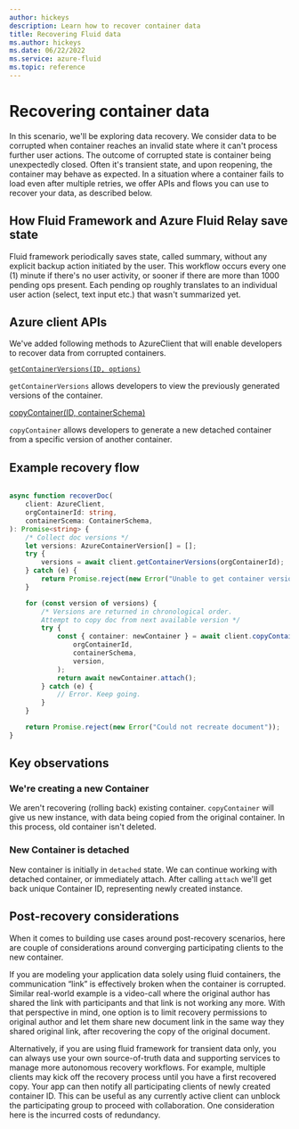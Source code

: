 ```yaml
---
author: hickeys
description: Learn how to recover container data
title: Recovering Fluid data
ms.author: hickeys
ms.date: 06/22/2022
ms.service: azure-fluid
ms.topic: reference
---
```


# Recovering container data

In this scenario, we'll be exploring data recovery. We consider data to be corrupted when container reaches an invalid state where it can't process further user actions. The outcome of corrupted state is container being unexpectedly closed. Often it's transient state, and upon reopening, the container may behave as expected. In a situation where a container fails to load even after multiple retries, we offer APIs and flows you can use to recover your data, as described below.

## How Fluid Framework and Azure Fluid Relay save state

Fluid framework periodically saves state, called summary, without any explicit backup action initiated by the user. This workflow occurs every one (1) minute if there's no user activity, or sooner if there are more than 1000 pending ops present. Each pending op roughly translates to an individual user action (select, text input etc.) that wasn't summarized yet.

## Azure client APIs

We've added following methods to AzureClient that will enable developers to recover data from corrupted containers. 

[`getContainerVersions(ID, options)`](https://fluidframework.com/docs/apis/azure-client/azureclient/#azure-client-azureclient-getcontainerversions-Method)

`getContainerVersions` allows developers to view the previously generated versions of the container.

[copyContainer(ID, containerSchema)](https://fluidframework.com/docs/apis/azure-client/azureclient/#azure-client-azureclient-copycontainer-Method)

`copyContainer` allows developers to generate a new detached container from a specific version of another container.

## Example recovery flow

```typescript

async function recoverDoc(
    client: AzureClient,
    orgContainerId: string,
    containerScema: ContainerSchema,
): Promise<string> {
    /* Collect doc versions */
    let versions: AzureContainerVersion[] = [];
    try {
        versions = await client.getContainerVersions(orgContainerId);
    } catch (e) {
        return Promise.reject(new Error("Unable to get container versions."));
    }

    for (const version of versions) {
        /* Versions are returned in chronological order.
        Attempt to copy doc from next available version */
        try {
            const { container: newContainer } = await client.copyContainer(
                orgContainerId,
                containerSchema,
                version,
            );
            return await newContainer.attach();
        } catch (e) {
            // Error. Keep going.
        }
    }

    return Promise.reject(new Error("Could not recreate document"));
}

```

## Key observations

### We're creating a new Container

We aren't recovering (rolling back) existing container. `copyContainer` will give us new instance, with data being copied from the original container. In this process, old container isn't deleted.

### New Container is detached

 New container is initially in `detached` state. We can continue working with detached container, or immediately attach. After calling `attach` we'll get back unique Container ID, representing newly created instance.

 ## Post-recovery considerations

When it comes to building use cases around post-recovery scenarios, here are couple of considerations around converging participating clients to the new container.

If you are modeling your application data solely using fluid containers, the communication “link” is effectively broken when the container is corrupted. Similar real-world example is a video-call where the original author has shared the link with participants and that link is not working any more. With that perspective in mind, one option is to limit recovery permissions to original author and let them share new document link in the same way they shared original link, after recovering the copy of the original document.

Alternatively, if you are using fluid framework for transient data only, you can always use your own source-of-truth data and supporting services to manage more autonomous recovery workflows. For example, multiple clients may kick off the recovery process until you have a first recovered copy. Your app can then notify all participating clients of newly created container ID. This can be useful as any currently active client can unblock the participating group to proceed with collaboration. One consideration here is the incurred costs of redundancy.

